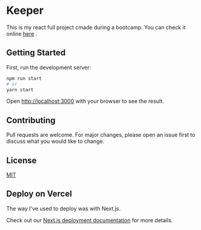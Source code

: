 # Keeper

This is my react full project cmade during a bootcamp.
You can check it online [here](keeper.heck.codes) .

## Getting Started

First, run the development server:

```bash
npm run start
# or
yarn start
```

Open [http://localhost:3000](http://localhost:3000) with your browser to see the result.


## Contributing
Pull requests are welcome. For major changes, please open an issue first to discuss what you would like to change.


## License
[MIT](https://choosealicense.com/licenses/mit/)


## Deploy on Vercel

The way I've used to deploy was with Next.js. 

Check out our [Next.js deployment documentation](https://nextjs.org/docs/deployment) for more details.
